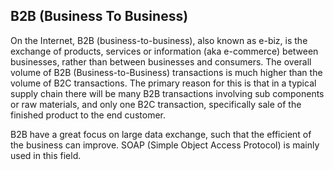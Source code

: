 B2B (Business To Business)
---------------------------

On the Internet, B2B (business-to-business), also known as e-biz, is the exchange of products, services or information (aka e-commerce) between businesses, rather than between businesses and consumers.
The overall volume of B2B (Business-to-Business) transactions is much higher than the volume of B2C transactions.
The primary reason for this is that in a typical supply chain there will be many B2B transactions involving sub components or raw materials, and only one B2C transaction, specifically sale of the finished product to the end customer.

B2B have a great focus on large data exchange, such that the efficient of the business can improve. SOAP (Simple Object Access Protocol) is mainly used in this field.
